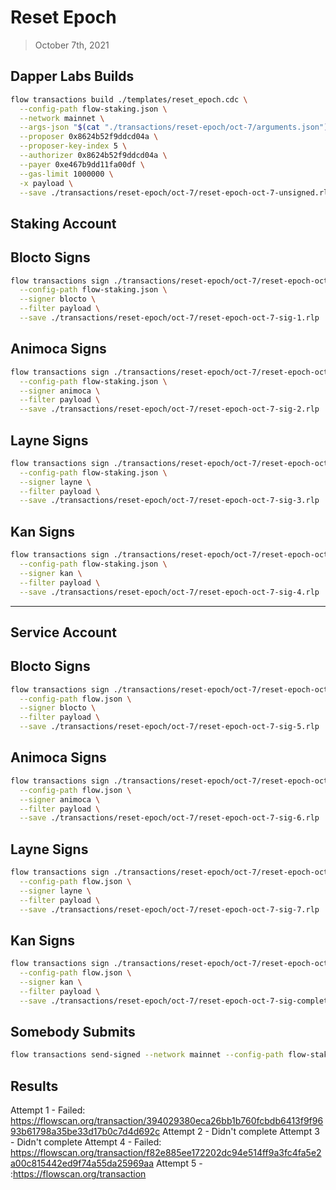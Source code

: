 # Reset Epoch

> October 7th, 2021

## Dapper Labs Builds

```sh
flow transactions build ./templates/reset_epoch.cdc \
  --config-path flow-staking.json \
  --network mainnet \
  --args-json "$(cat "./transactions/reset-epoch/oct-7/arguments.json")" \
  --proposer 0x8624b52f9ddcd04a \
  --proposer-key-index 5 \
  --authorizer 0x8624b52f9ddcd04a \
  --payer 0xe467b9dd11fa00df \
  --gas-limit 1000000 \
  -x payload \
  --save ./transactions/reset-epoch/oct-7/reset-epoch-oct-7-unsigned.rlp
```

## Staking Account
## Blocto Signs

```sh
flow transactions sign ./transactions/reset-epoch/oct-7/reset-epoch-oct-7-unsigned.rlp \
  --config-path flow-staking.json \
  --signer blocto \
  --filter payload \
  --save ./transactions/reset-epoch/oct-7/reset-epoch-oct-7-sig-1.rlp
```

## Animoca Signs

```sh
flow transactions sign ./transactions/reset-epoch/oct-7/reset-epoch-oct-7-sig-1.rlp \
  --config-path flow-staking.json \
  --signer animoca \
  --filter payload \
  --save ./transactions/reset-epoch/oct-7/reset-epoch-oct-7-sig-2.rlp
```

## Layne Signs

```sh
flow transactions sign ./transactions/reset-epoch/oct-7/reset-epoch-oct-7-sig-2.rlp \
  --config-path flow-staking.json \
  --signer layne \
  --filter payload \
  --save ./transactions/reset-epoch/oct-7/reset-epoch-oct-7-sig-3.rlp
```

## Kan Signs

```sh
flow transactions sign ./transactions/reset-epoch/oct-7/reset-epoch-oct-7-sig-3.rlp \
  --config-path flow-staking.json \
  --signer kan \
  --filter payload \
  --save ./transactions/reset-epoch/oct-7/reset-epoch-oct-7-sig-4.rlp
```

---

## Service Account
## Blocto Signs

```sh
flow transactions sign ./transactions/reset-epoch/oct-7/reset-epoch-oct-7-sig-4.rlp \
  --config-path flow.json \
  --signer blocto \
  --filter payload \
  --save ./transactions/reset-epoch/oct-7/reset-epoch-oct-7-sig-5.rlp
```

## Animoca Signs

```sh
flow transactions sign ./transactions/reset-epoch/oct-7/reset-epoch-oct-7-sig-5.rlp \
  --config-path flow.json \
  --signer animoca \
  --filter payload \
  --save ./transactions/reset-epoch/oct-7/reset-epoch-oct-7-sig-6.rlp
```

## Layne Signs

```sh
flow transactions sign ./transactions/reset-epoch/oct-7/reset-epoch-oct-7-sig-6.rlp \
  --config-path flow.json \
  --signer layne \
  --filter payload \
  --save ./transactions/reset-epoch/oct-7/reset-epoch-oct-7-sig-7.rlp
```

## Kan Signs

```sh
flow transactions sign ./transactions/reset-epoch/oct-7/reset-epoch-oct-7-sig-7.rlp \
  --config-path flow.json \
  --signer kan \
  --filter payload \
  --save ./transactions/reset-epoch/oct-7/reset-epoch-oct-7-sig-complete.rlp
```


## Somebody Submits

```sh
flow transactions send-signed --network mainnet --config-path flow-staking.json ./transactions/reset-epoch/oct-7/reset-epoch-oct-7-sig-complete.rlp
```

## Results

Attempt 1 - Failed: https://flowscan.org/transaction/394029380eca26bb1b760fcbdb6413f9f9693b61798a35be33d17b0c7d4d692c
Attempt 2 - Didn't complete
Attempt 3 - Didn't complete
Attempt 4 - Failed: https://flowscan.org/transaction/f82e885ee172202dc94e514ff9a3fc4fa5e2a00c815442ed9f74a55da25969aa
Attempt 5 - :https://flowscan.org/transaction
